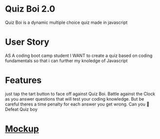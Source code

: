 # Quiz Boi 2.0
Quiz Boi is a dynamic multiple choice quiz made in javascript 

# User Story
AS A coding boot camp student
I WANT to create a quiz based on coding fundamentals
so that i can further my knoledge of Javascript

# Features
just tap the tart button to face off against Quiz Boi. Battle against the Clock as
you answer questions that will test your coding knowledge. But be careful theres
a time penalty for each answer you get wrong. Can you 🫵 Defeat Quiz boy 

# <ins>Mockup<ins>
